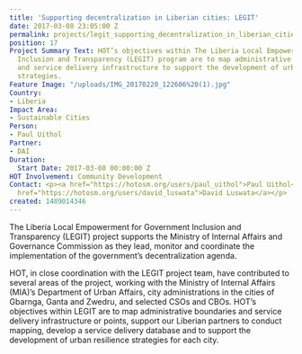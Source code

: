 ```yaml
---
title: 'Supporting decentralization in Liberian cities: LEGIT'
date: 2017-03-08 23:05:00 Z
permalink: projects/legit_supporting_decentralization_in_liberian_cities
position: 17
Project Summary Text: HOT’s objectives within The Liberia Local Empowerment for Government
  Inclusion and Transparency (LEGIT) program are to map administrative boundaries
  and service delivery infrastructure to support the development of urban resilience
  strategies.
Feature Image: "/uploads/IMG_20170220_122606%20(1).jpg"
Country:
- Liberia
Impact Area:
- Sustainable Cities
Person:
- Paul Uithol
Partner:
- DAI
Duration:
  Start Date: 2017-03-08 00:00:00 Z
HOT Involvement: Community Development
Contact: <p><a href="https://hotosm.org/users/paul_uithol">Paul Uithol</a></p><p><a
  href="https://hotosm.org/users/david_luswata">David Luswata</a></p>
created: 1489014346
---
```


The Liberia Local Empowerment for Government Inclusion and Transparency (LEGIT) project supports the Ministry of Internal Affairs and Governance Commission as they lead, monitor and coordinate the implementation of the government’s decentralization agenda.

HOT, in close coordination with the LEGIT project team, have contributed to several areas of the project, working with the Ministry of Internal Affairs (MIA)’s Department of Urban Affairs, city administrations in the cities of Gbarnga, Ganta and Zwedru, and selected CSOs and CBOs. HOT’s objectives within LEGIT are to map administrative boundaries and service delivery infrastructure or points, support our Liberian partners to conduct mapping, develop a service delivery database and to support the development of urban resilience strategies for each city.